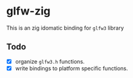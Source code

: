 # glfw-zig
This is an zig idomatic binding for `glfw3` library

## Todo

- [x] organize `glfw3.h` functions.
- [x] write bindings to platform specific functions.
